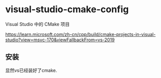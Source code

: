 # visual-studio-cmake-config

Visual Studio 中的 CMake 项目

https://learn.microsoft.com/zh-cn/cpp/build/cmake-projects-in-visual-studio?view=msvc-170&viewFallbackFrom=vs-2019

## 安装

显然vs已经装好了cmake. 

